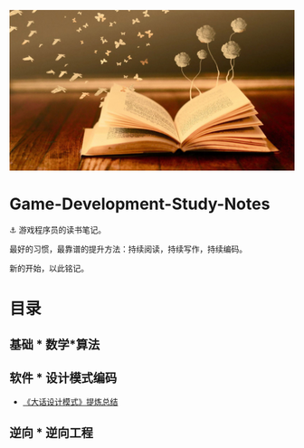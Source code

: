 ![](Media/Cover2.jpg)
# Game-Development-Study-Notes

:anchor: 游戏程序员的读书笔记。

最好的习惯，最靠谱的提升方法：持续阅读，持续写作，持续编码。

新的开始，以此铭记。

# 目录

## 基础 * 数学*算法

## 软件 * 设计模式编码
- [《大话设计模式》提炼总结]()
## 逆向 * 逆向工程